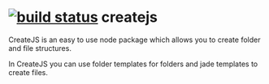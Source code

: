 [![build status](https://secure.travis-ci.org/kpko/createjs.png)](http://travis-ci.org/kpko/createjs)
createjs
========

CreateJS is an easy to use node package which allows you to create folder and file structures.

In CreateJS you can use folder templates for folders and jade templates to create files.
